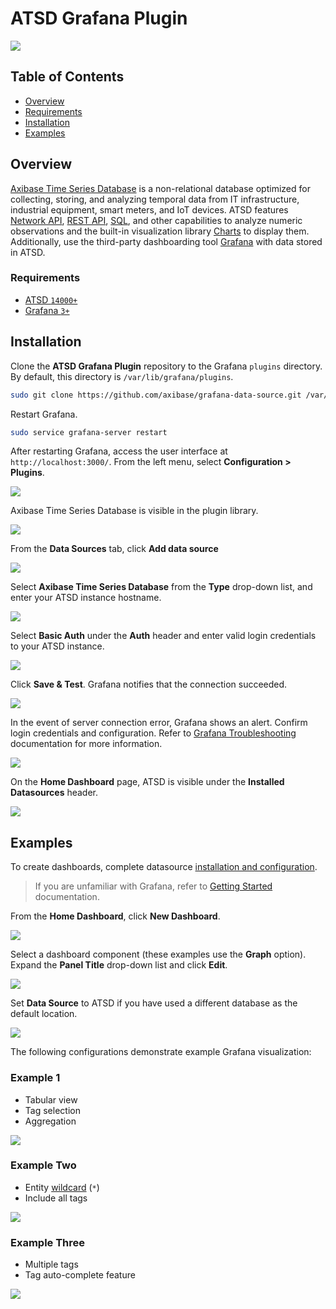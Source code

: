 # ATSD Grafana Plugin

![](https://raw.githubusercontent.com/axibase/grafana-data-source/master/images/axibase-and-grafana.png)

## Table of Contents

* [Overview](#overview)
* [Requirements](#requirements)
* [Installation](#installation)
* [Examples](#examples)

## Overview

[Axibase Time Series Database](https://axibase.com/docs/atsd/) is a non-relational database optimized for collecting, storing, and analyzing temporal data from IT infrastructure, industrial equipment, smart meters, and IoT devices. ATSD features [Network API](https://axibase.com/docs/atsd/api/network/), [REST API](https://axibase.com/docs/atsd/api/data/), [SQL](https://axibase.com/docs/atsd/sql/sql-console.html), and other capabilities to analyze numeric observations and the built-in visualization library [Charts](https://github.com/axibase/charts/blob/master/README.md) to display them. Additionally, use the third-party dashboarding tool [Grafana](http://grafana.org/) with data stored in ATSD.

### Requirements

* [ATSD `14000+`](https://axibase.com/docs/atsd/installation/)
* [Grafana `3+`](https://grafana.com/get)

## Installation

Clone the **ATSD Grafana Plugin** repository to the Grafana `plugins` directory. By default, this directory is `/var/lib/grafana/plugins`.

```bash
sudo git clone https://github.com/axibase/grafana-data-source.git /var/lib/grafana/plugins/atsd
```

Restart Grafana.

```bash
sudo service grafana-server restart
```

After restarting Grafana, access the user interface at `http://localhost:3000/`. From the left menu, select **Configuration > Plugins**.

![](https://raw.githubusercontent.com/axibase/grafana-data-source/master/images/grafana-9.png)

Axibase Time Series Database is visible in the plugin library.

![](https://raw.githubusercontent.com/axibase/grafana-data-source/master/images/grafana-7.png)

From the **Data Sources** tab, click **Add data source**

![](https://raw.githubusercontent.com/axibase/grafana-data-source/master/images/grafana-6.png)

Select **Axibase Time Series Database** from the **Type** drop-down list, and enter your ATSD instance hostname.

![](https://raw.githubusercontent.com/axibase/grafana-data-source/master/images/grafana-10.png)

Select **Basic Auth** under the **Auth** header and enter valid login credentials to your ATSD instance.

![](https://raw.githubusercontent.com/axibase/grafana-data-source/master/images/grafana-11.png)

Click **Save & Test**. Grafana notifies that the connection succeeded.

![](https://raw.githubusercontent.com/axibase/grafana-data-source/master/images/grafana-12.png)

In the event of server connection error, Grafana shows an alert. Confirm login credentials and configuration. Refer to [Grafana Troubleshooting](http://docs.grafana.org/installation/troubleshooting/) documentation for more information.

![](https://raw.githubusercontent.com/axibase/grafana-data-source/master/images/grafana-14.png)

On the **Home Dashboard** page, ATSD is visible under the **Installed Datasources** header.

![](https://raw.githubusercontent.com/axibase/grafana-data-source/master/images/grafana-15.png)

## Examples

To create dashboards, complete datasource [installation and configuration](#installation).

> If you are unfamiliar with Grafana, refer to [Getting Started](http://docs.grafana.org/guides/getting_started/) documentation.

From the **Home Dashboard**, click **New Dashboard**.

![](https://raw.githubusercontent.com/axibase/grafana-data-source/master/images/grafana-16.png)

Select a dashboard component (these examples use the **Graph** option). Expand the **Panel Title** drop-down list and click **Edit**.

![](https://raw.githubusercontent.com/axibase/grafana-data-source/master/images/grafana-17.png)

Set **Data Source** to ATSD if you have used a different database as the default location.

![](https://raw.githubusercontent.com/axibase/grafana-data-source/master/images/grafana-18.png)

The following configurations demonstrate example Grafana visualization:

### Example 1

* Tabular view
* Tag selection
* Aggregation

![](https://raw.githubusercontent.com/axibase/grafana-data-source/master/images/grafana-19.png)

### Example Two

* Entity [wildcard](https://axibase.com/docs/atsd/search/entity-search.html#wildcards) (`*`)
* Include all tags

![](https://raw.githubusercontent.com/axibase/grafana-data-source/master/images/grafana-20.png)

### Example Three

* Multiple tags
* Tag auto-complete feature

![](https://raw.githubusercontent.com/axibase/grafana-data-source/master/images/grafana-21.png)
